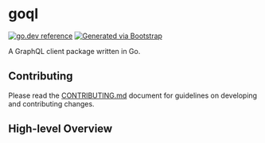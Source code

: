 
# goql
[![go.dev reference](https://img.shields.io/badge/go.dev-reference-007d9c?logo=go&logoColor=white)](https://engdocs.outreach.cloud/github.com/getoutreach/goql)
[![Generated via Bootstrap](https://img.shields.io/badge/Outreach-Bootstrap-%235951ff)](https://github.com/getoutreach/bootstrap)

A GraphQL client package written in Go.

## Contributing

Please read the [CONTRIBUTING.md](CONTRIBUTING.md) document for guidelines on developing and contributing changes.

## High-level Overview

<!--- Block(overview) -->
<!--- EndBlock(overview) -->
